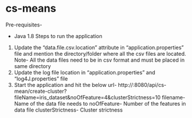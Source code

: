 # cs-means
Pre-requisites- 
  - Java 1.8
Steps to run the application
  1.	Update the “data.file.csv.location” attribute in “application.properties” file and mention the directory/folder where all the csv files are located.
      Note- All the data files need to be in csv format and must be placed in same directory
  2.	Update the log file location in “application.properties” and “log4J.properties” file
  3.	Start the application and hit the below url-
      http://<server>:8080/api/cs-mean/create-cluster?fileName=iris_dataset&noOfFeature=4&clusterStrictness=10
      filename- Name of the data file needs to 
      noOfFeature- Number of the features in data file
      clusterStrictness- Cluster strictness
